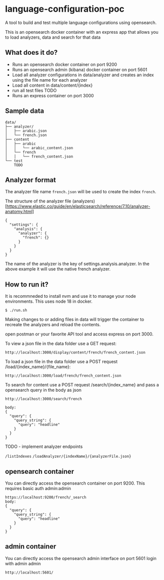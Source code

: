 # language-configuration-poc

A tool to build and test multiple language configurations using opensearch.

This is an opensearch docker container with an express app that allows you to load analyzers, data and search for that data

## What does it do?

- Runs an opensearch docker container on port 9200
- Runs an opensearch admin (kibana) docker container on port 5601
- Load all analyzer configurations in data/analyzer and creates an index using the file name for each analyzer
- Load all content in data/content/{index}
- run all test files TODO
- Runs an express container on port 3000

## Sample data

```
data/
├── analyzer/
│   ├── arabic.json
│   └── french.json
├── content
│   ├── arabic
│   │   └── arabic_content.json
│   └── french
│   │   └── french_content.json
└── test
    TODO
```

## Analyzer format

The analyzer file name `french.json` will be used to create the index `french`.

The structure of the analyzer file (analyzers)[https://www.elastic.co/guide/en/elasticsearch/reference/7.10/analyzer-anatomy.html]

```
{
  "settings": {
    "analysis": {
      "analyzer": {
        "french": {}
      }
    }
  }
}
```

The name of the analyzer is the key of settings.analysis.analyzer. In the above example it will use the native french analyzer.

## How to run it?

It is recommneded to install nvm and use it to manage your node environments. This uses node 18 in docker.

```
$ ./run.sh
```

Making changes to or adding files in data will trigger the container to recreate the analyzers and reload the contents.

open postman or your favorite API tool and access express on port 3000.

To view a json file in the data folder use a GET request:

```
http://localhost:3000/display/content/french/french_content.json
```

To load a json file in the data folder use a POST request /load/{index_name}/{file_name}:

```
http://localhost:3000/load/french/french_content.json
```

To search for content use a POST request /search/{index_name} and pass a opensearch query in the body as json

```
http://localhost:3000/search/french

body:
{
  "query": {
    "query_string": {
      "query": "headline"
    }
  }
}
```

TODO - implement analyzer endpoints

`/listIndexes`
`/loadAnalyzer/{indexName}/{analyzerFile.json}`

## opensearch container

You can directly access the opensearch container on port 9200. This requires basic auth admin:admin

```
https://localhost:9200/french/_search
body:
{
  "query": {
    "query_string": {
      "query": "headline"
    }
  }
}
```

## admin container

You can directly access the opensearch admin interface on port 5601 login with admin admin

```
http://localhost:5601/
```
